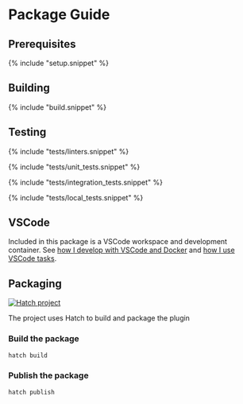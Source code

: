 # Package Guide

## Prerequisites

{% include "setup.snippet" %}


## Building

{% include "build.snippet" %}

## Testing
 
{% include "tests/linters.snippet" %}

{% include "tests/unit_tests.snippet" %}

{% include "tests/integration_tests.snippet" %}

{% include "tests/local_tests.snippet" %}

## VSCode

Included in this package is a VSCode workspace and development container.  See [how I develop with VSCode and Docker](https://allisonthackston.com/articles/docker-development.html) and [how I use VSCode tasks](https://allisonthackston.com/articles/vscode-tasks.html).

## Packaging

[![Hatch project](https://img.shields.io/badge/%F0%9F%A5%9A-Hatch-4051b5.svg)](https://github.com/pypa/hatch)

The project uses Hatch to build and package the plugin

### Build the package

```bash
hatch build
```

### Publish the package

```bash
hatch publish
```
